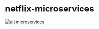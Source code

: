 # netflix-microservices

![alt microservices](https://dzone.com/storage/temp/5840941-technical-architecture.jpg)

